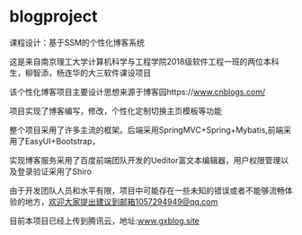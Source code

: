 # blogproject
课程设计：基于SSM的个性化博客系统


这是来自南京理工大学计算机科学与工程学院2018级软件工程一班的两位本科生，柳智添，杨连华的大三软件课设项目


该个性化博客项目主要设计思想来源于博客园https://www.cnblogs.com/

项目实现了博客编写，修改，个性化定制切换主页模板等功能


整个项目采用了许多主流的框架。后端采用SpringMVC+Spring+Mybatis,前端采用了EasyUI+Bootstrap，


实现博客服务采用了百度前端团队开发的Ueditor富文本编辑器，用户权限管理以及登录验证采用了Shiro


由于开发团队人员和水平有限，项目中可能存在一些未知的错误或者不能够流畅体验的地方，欢迎大家提出建议到邮箱1057294949@qq.com

目前本项目已经上传到腾讯云，地址:www.gxblog.site
